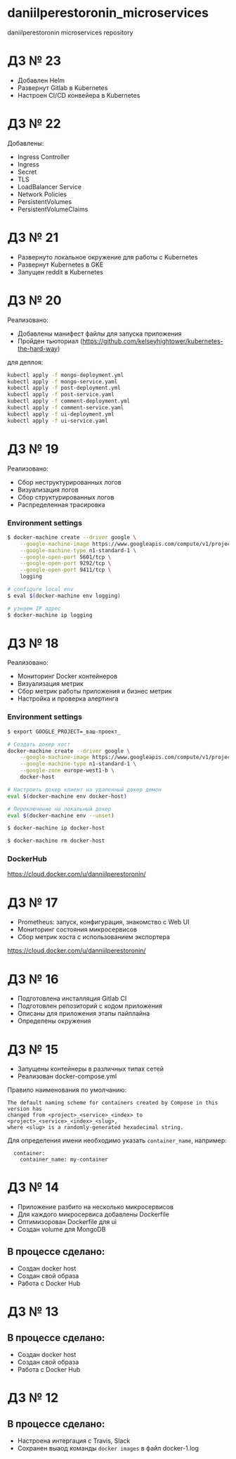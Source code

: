# daniilperestoronin_microservices
daniilperestoronin microservices repository

# ДЗ № 23

- Добавлен Helm
- Развернут Gitlab в Kubernetes
- Настроен CI/CD конвейера в Kubernetes

# ДЗ № 22

Добавлены:
- Ingress Controller
- Ingress
- Secret
- TLS
- LoadBalancer Service
- Network Policies
- PersistentVolumes
- PersistentVolumeClaims

# ДЗ № 21

- Развернуто локальное окружение для работы с Kubernetes
- Развернут Kubernetes в GKE
- Запущен reddit в Kubernetes

# ДЗ № 20

Реализовано: 
- Добавлены манифест файлы для запуска приложения
- Пройден тьюториал (https://github.com/kelseyhightower/kubernetes-the-hard-way)

для деплоя:
```bash
kubectl apply -f mongo-deployment.yml
kubectl apply -f mongo-service.yaml
kubectl apply -f post-deployment.yml
kubectl apply -f post-service.yaml
kubectl apply -f comment-deployment.yml
kubectl apply -f comment-service.yaml
kubectl apply -f ui-deployment.yml
kubectl apply -f ui-service.yaml
```

# ДЗ № 19

Реализовано: 
- Сбор неструктурированных логов
- Визуализация логов
- Сбор структурированных логов
- Распределенная трасировка

### Environment settings

```bash
$ docker-machine create --driver google \
    --google-machine-image https://www.googleapis.com/compute/v1/projects/ubuntu-os-cloud/global/images/family/ubuntu-1604-lts \
    --google-machine-type n1-standard-1 \
    --google-open-port 5601/tcp \
    --google-open-port 9292/tcp \
    --google-open-port 9411/tcp \
    logging

# configure local env
$ eval $(docker-machine env logging)

# узнаем IP адрес
$ docker-machine ip logging
```

# ДЗ № 18

Реализовано: 
- Мониторинг Docker контейнеров
- Визуализация метрик
- Сбор метрик работы приложения и бизнес метрик
- Настройка и проверка алертинга

### Environment settings
```bash
$ export GOOGLE_PROJECT=_ваш-проект_

# Создать докер хост
docker-machine create --driver google \
    --google-machine-image https://www.googleapis.com/compute/v1/projects/ubuntu-os-cloud/global/images/family/ubuntu-1604-lts \
    --google-machine-type n1-standard-1 \
    --google-zone europe-west1-b \
    docker-host

# Настроить докер клиент на удаленный докер демон
eval $(docker-machine env docker-host)

# Переключение на локальный докер
eval $(docker-machine env --unset)

$ docker-machine ip docker-host

$ docker-machine rm docker-host
```

### DockerHub
https://cloud.docker.com/u/danniilperestoronin/

# ДЗ № 17

- Prometheus: запуск, конфигурация, знакомство с Web UI
- Мониторинг состояния микросервисов
- Сбор метрик хоста с использованием экспортера

https://cloud.docker.com/u/danniilperestoronin/

# ДЗ № 16

- Подготовлена инсталляция Gitlab CI
- Подготовлен репозиторий с кодом приложения
- Описаны для приложения этапы пайплайна
- Определены окружения

# ДЗ № 15

- Запущены контейнеры в различных типах сетей
- Реализован docker-compose.yml

Правило наименования по умолчанию:
```
The default naming scheme for containers created by Compose in this version has
changed from <project>_<service>_<index> to <project>_<service>_<index>_<slug>,
where <slug> is a randomly-generated hexadecimal string.
```
Для определения имени необходимо указать ```container_name```, например:

```
  container:
    container_name: my-container
```


# ДЗ № 14
- Приложение разбито на несколько микросервисов
- Для каждого микросервиса добавлены Dockerfile
- Оптимизорован Dockerfile для ui
- Создан volume для MongoDB

## В процессе сделано:
 - Создан docker host
 - Создан свой образа
 - Работа с Docker Hub

# ДЗ № 13

## В процессе сделано:
 - Создан docker host
 - Создан свой образа
 - Работа с Docker Hub

# ДЗ № 12

## В процессе сделано:
 - Настроена интергация с Travis, Slack
 - Сохранен выаод команды ```docker images``` в файл docker-1.log

